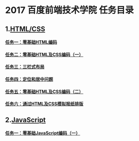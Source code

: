 # 2017 百度前端技术学院 任务目录
## 1.[HTML/CSS]()
#### [任务一：零基础HTML编码](https://github.com/UAustin/Baidu-2017IFE/tree/gh-pages/HTML&CSS/task111)
#### [任务二：零基础HTML及CSS编码（一）](https://github.com/UAustin/Baidu-2017IFE/tree/gh-pages/HTML&CSS/task121)
#### [任务三：三栏式布局](https://github.com/UAustin/Baidu-2017IFE/tree/gh-pages/HTML&CSS/task131)
#### [任务四：定位和居中问题](https://github.com/UAustin/Baidu-2017IFE/tree/gh-pages/HTML&CSS/task141)
#### [任务五：零基础HTML及CSS编码（二）](https://github.com/UAustin/Baidu-2017IFE/tree/gh-pages/HTML&CSS/task151)
#### [任务六：通过HTML及CSS模拟报纸排版](https://github.com/UAustin/Baidu-2017IFE/tree/gh-pages/HTML&CSS/task161)

## 2.[JavaScript]()
#### [任务一：零基础JavaScript编码（一）]()

